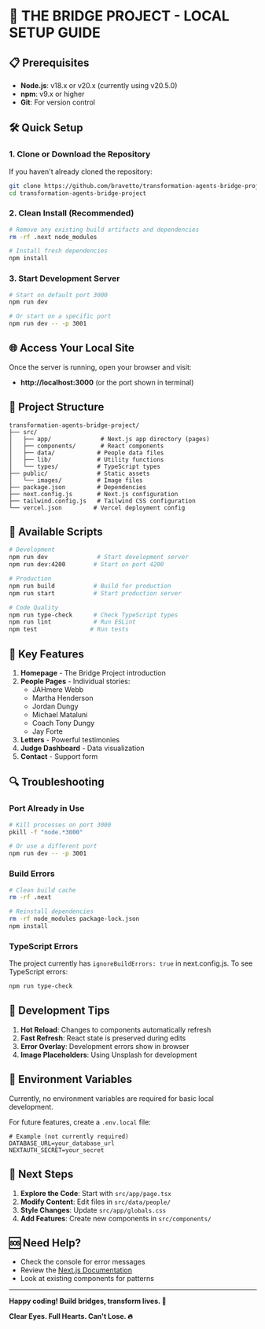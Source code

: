 # 🚀 THE BRIDGE PROJECT - LOCAL SETUP GUIDE

## 📋 Prerequisites

- **Node.js**: v18.x or v20.x (currently using v20.5.0)
- **npm**: v9.x or higher
- **Git**: For version control

## 🛠️ Quick Setup

### 1. Clone or Download the Repository

If you haven't already cloned the repository:
```bash
git clone https://github.com/bravetto/transformation-agents-bridge-project.git
cd transformation-agents-bridge-project
```

### 2. Clean Install (Recommended)

```bash
# Remove any existing build artifacts and dependencies
rm -rf .next node_modules

# Install fresh dependencies
npm install
```

### 3. Start Development Server

```bash
# Start on default port 3000
npm run dev

# Or start on a specific port
npm run dev -- -p 3001
```

## 🌐 Access Your Local Site

Once the server is running, open your browser and visit:
- **http://localhost:3000** (or the port shown in terminal)

## 📁 Project Structure

```
transformation-agents-bridge-project/
├── src/
│   ├── app/              # Next.js app directory (pages)
│   ├── components/       # React components
│   ├── data/            # People data files
│   ├── lib/             # Utility functions
│   └── types/           # TypeScript types
├── public/              # Static assets
│   └── images/          # Image files
├── package.json         # Dependencies
├── next.config.js       # Next.js configuration
├── tailwind.config.js   # Tailwind CSS configuration
└── vercel.json         # Vercel deployment config
```

## 🔧 Available Scripts

```bash
# Development
npm run dev              # Start development server
npm run dev:4200        # Start on port 4200

# Production
npm run build           # Build for production
npm run start           # Start production server

# Code Quality
npm run type-check      # Check TypeScript types
npm run lint            # Run ESLint
npm test               # Run tests
```

## 🎨 Key Features

1. **Homepage** - The Bridge Project introduction
2. **People Pages** - Individual stories:
   - JAHmere Webb
   - Martha Henderson
   - Jordan Dungy
   - Michael Mataluni
   - Coach Tony Dungy
   - Jay Forte
3. **Letters** - Powerful testimonies
4. **Judge Dashboard** - Data visualization
5. **Contact** - Support form

## 🔍 Troubleshooting

### Port Already in Use
```bash
# Kill processes on port 3000
pkill -f "node.*3000"

# Or use a different port
npm run dev -- -p 3001
```

### Build Errors
```bash
# Clean build cache
rm -rf .next

# Reinstall dependencies
rm -rf node_modules package-lock.json
npm install
```

### TypeScript Errors
The project currently has `ignoreBuildErrors: true` in next.config.js. 
To see TypeScript errors:
```bash
npm run type-check
```

## 🌟 Development Tips

1. **Hot Reload**: Changes to components automatically refresh
2. **Fast Refresh**: React state is preserved during edits
3. **Error Overlay**: Development errors show in browser
4. **Image Placeholders**: Using Unsplash for development

## 📝 Environment Variables

Currently, no environment variables are required for basic local development.

For future features, create a `.env.local` file:
```env
# Example (not currently required)
DATABASE_URL=your_database_url
NEXTAUTH_SECRET=your_secret
```

## 🚀 Next Steps

1. **Explore the Code**: Start with `src/app/page.tsx`
2. **Modify Content**: Edit files in `src/data/people/`
3. **Style Changes**: Update `src/app/globals.css`
4. **Add Features**: Create new components in `src/components/`

## 🆘 Need Help?

- Check the console for error messages
- Review the [Next.js Documentation](https://nextjs.org/docs)
- Look at existing components for patterns

---

**Happy coding! Build bridges, transform lives. 🌉**

**Clear Eyes. Full Hearts. Can't Lose. 🔥** 